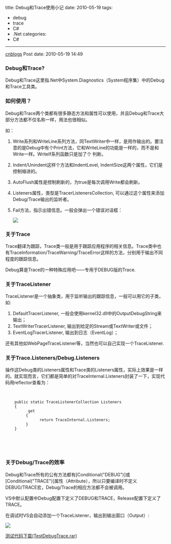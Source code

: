 title: Debug和Trace使用小记
date: 2010-05-19
tags:
  - debug
  - trace
  - C#
  - .Net
categories:
  - C#
---

[cnblogs](http://www.cnblogs.com/pcy0/archive/2010/05/19/about_debug_trace_in_dotNet.html) Post date: 2010-05-19 14:49

### Debug和Trace?

Debug和Trace这里指.Net中System.Diagnostics（System程序集）中的Debug和Trace工具类。

### 如何使用？

Debug和Trace两个类都有很多静态方法和属性可以使用，并且Debug和Trace大部分方法都不仅名称一样，用法也很相似。

如：

1.  Write系列和WriteLine系列方法，同TextWriter中一样，是用作输出的。要注意的是Debug中有个Print方法，它和WriteLine的功能是一样的，而不是和Write一样。WriteIf系列函数只是加了个 判断。
2.  Indent/Unindent这样个方法和IndentLevel, IndentSize这两个属性，它们是控制缩进的。
3.  AutoFlush属性是控制刷新的，为true是每次调用Write都会刷新。
4.  Listeners属性，类型是TracerListenersCollection, 可以通过这个属性来添加Debug/Trace输出的监听者。
5.  Fail方法，指示出错信息。一般会弹出一个错误对话框：

    ![](http://images.cnblogs.com/cnblogs_com/pcy0/051910_0646_DebugTrace1.png)

### 关于Trace

Trace翻译为跟踪，Trace类一般是用于跟踪应用程序的相关信息。Trace类中也有TraceInformation/TraceWarning/TraceError这样的方法，分别用于输出不同程度的跟踪信息。

Debug算是Trace的一种特殊应用吧——专用于DEBUG版的Trace.

### 关于TraceListener

TraceListener是一个抽象类，用于监听输出的跟踪信息，一般可以用它的子类，如:

1.  DefaultTracerListener, 一般会使用kernel32.dll中的OutputDebugString来输出；
2.  TextWriterTracerListener, 输出到给定的Stream或TextWriter或文件；
3.  EventLogTracerListener, 输出到日志（EventLog）；

还有其他如WebPageTraceListener等，当然也可以自己实现一个TraceListener.

### 关于Trace.Listeners/Debug.Listeners

操作这Debug类的Listeners属性和Trace类的Listeners属性，实际上效果是一样的。就实现而言，它们都是简单的对TraceInternal.Listeners封装了一下，实现代码用reflector查看为：

 
```
    public static TraceListenerCollection Listeners 
    {
          get 
         {
               return TraceInternal.Listeners; 
         } 
    } 
```
 

 

### 关于Debug/Trace的效率

Debug和Trace所有的公有方法都有[Conditional("DEBUG")]或[Conditional("TRACE")]属性（Attribute），所以只要编译时不定义DEBUG/TRACE宏，Debug/Trace的相应方法都不会被调用。

VS中默认配置中Debug配置下定义了DEBUG和TRACE，Release配置下定义了TRACE。

在调试时VS会自动添加一个TraceListener，输出到输出窗口（Output）:

![](http://images.cnblogs.com/cnblogs_com/pcy0/051910_0646_DebugTrace2.png)

[测试代码下载(TestDebugTrace.rar)](http://files.cnblogs.com/pcy0/TestDebugAndTrace.rar)
